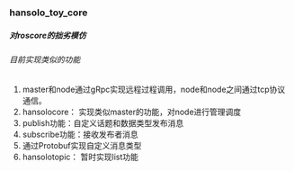 ### hansolo_toy_core  

##### 对roscore的拙劣模仿  

###### 目前实现类似的功能

1. master和node通过gRpc实现远程过程调用，node和node之间通过tcp协议通信。  
2. hansolocore： 实现类似master的功能，对node进行管理调度
3. publish功能：自定义话题和数据类型发布消息
4. subscribe功能：接收发布者消息
5. 通过Protobuf实现自定义消息类型
6. hansolotopic： 暂时实现list功能
